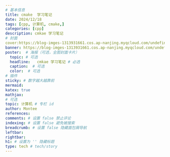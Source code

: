 ```yaml
---
# 基本信息
title: cmake  学习笔记
date: 2024/12/18
tags: [cpp, 计算机, cmake,]
categories: [cpp]
description: cmkae 学习笔记
# 封面
cover:https://blog-imges-1313931661.cos.ap-nanjing.myqcloud.com/undefinedokEUIAAAeWU6AEzyCfDlt963F0IAYhAgNpijCt~tplv-dy-aweme-images%3Aq75.webp
banner: https://blog-imges-1313931661.cos.ap-nanjing.myqcloud.com/undefinedokEUIAAAeWU6AEzyCfDlt963F0IAYhAgNpijCt~tplv-dy-aweme-images%3Aq75.webp
poster:  # 海报（可选，全图封面卡片）
  topic: # 可选
  headline:   cmkae 学习笔记 # 必选
  caption:  # 可选
  color:  # 可选
# 插件
sticky: # 数字越大越靠前
mermaid:
katex: true
mathjax: 
# 可选
topic: 计算机 # 专栏 id
author: Montee
references:
comments: # 设置 false 禁止评论
indexing: # 设置 false 避免被搜索
breadcrumb: # 设置 false 隐藏面包屑导航
leftbar: 
rightbar:
h1: # 设置为 '' 隐藏标题
type: tech # tech/story
---
```


